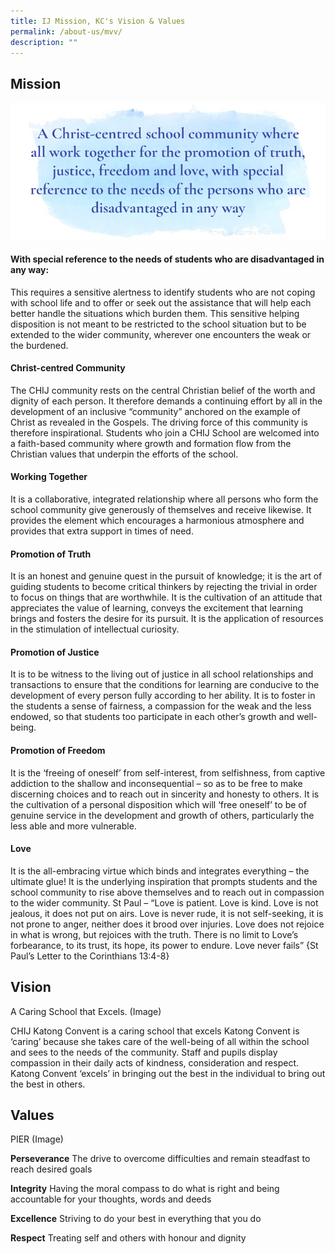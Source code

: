 ```yaml
---
title: IJ Mission, KC's Vision & Values
permalink: /about-us/mvv/
description: ""
---
```

## Mission
![image](/images/About%20Us/Mission.png#center)

#### With special reference to the needs of students who are disadvantaged in any way:

This requires a sensitive alertness to identify students who are not coping with school life and to offer or seek out the assistance that will help each better handle the situations which burden them. This sensitive helping disposition is not meant to be restricted to the school situation but to be extended to the wider community, wherever one encounters the weak or the burdened.

#### Christ-centred Community

The CHIJ community rests on the central Christian belief of the worth and dignity of each person. It therefore demands a continuing effort by all in the development of an inclusive “community” anchored on the example of Christ as revealed in the Gospels. The driving force of this community is therefore inspirational. Students who join a CHIJ School are welcomed into a faith-based community where growth and formation flow from the Christian values that underpin the efforts of the school.

#### Working Together

It is a collaborative, integrated relationship where all persons who form the school community give generously of themselves and receive likewise. It provides the element which encourages a harmonious atmosphere and provides that extra support in times of need.

#### Promotion of Truth

It is an honest and genuine quest in the pursuit of knowledge; it is the art of guiding students to become critical thinkers by rejecting the trivial in order to focus on things that are worthwhile. It is the cultivation of an attitude that appreciates the value of learning, conveys the excitement that learning brings and fosters the desire for its pursuit. It is the application of resources in the stimulation of intellectual curiosity.

#### Promotion of Justice

It is to be witness to the living out of justice in all school relationships and transactions to ensure that the conditions for learning are conducive to the development of every person fully according to her ability. It is to foster in the students a sense of fairness, a compassion for the weak and the less endowed, so that students too participate in each other’s growth and well-being.

#### Promotion of Freedom

It is the ‘freeing of oneself’ from self-interest, from selfishness, from captive addiction to the shallow and inconsequential – so as to be free to make discerning choices and to reach out in sincerity and honesty to others. It is the cultivation of a personal disposition which will ‘free oneself’ to be of genuine service in the development and growth of others, particularly the less able and more vulnerable.

#### Love

It is the all-embracing virtue which binds and integrates everything – the ultimate glue! It is the underlying inspiration that prompts students and the school community to rise above themselves and to reach out in compassion to the wider community. St Paul – “Love is patient. Love is kind. Love is not jealous, it does not put on airs. Love is never rude, it is not self-seeking, it is not prone to anger, neither does it brood over injuries. Love does not rejoice in what is wrong, but rejoices with the truth. There is no limit to Love’s forbearance, to its trust, its hope, its power to endure. Love never fails” {St Paul’s Letter to the Corinthians 13:4-8}

## Vision

A Caring School that Excels. (Image)

CHIJ Katong Convent is a caring school that excels Katong Convent is ‘caring’ because she takes care of the well-being of all within the school and sees to the needs of the community. Staff and pupils display compassion in their daily acts of kindness, consideration and respect. Katong Convent ‘excels’ in bringing out the best in the individual to bring out the best in others.

## Values

PIER (Image)

**Perseverance**
The drive to overcome difficulties and remain steadfast to reach desired goals

**Integrity**
Having the moral compass to do what is right and being accountable for your thoughts, words and deeds

**Excellence**
Striving to do your best in everything that you do

**Respect**
Treating self and others with honour and dignity